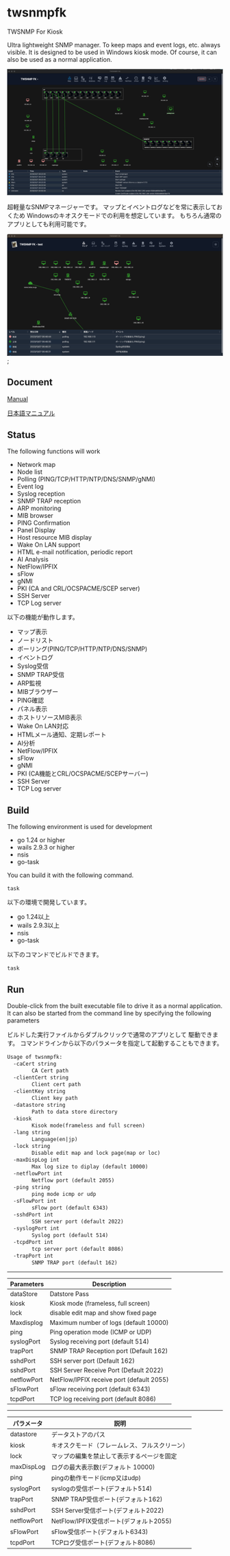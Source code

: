 # twsnmpfk
TWSNMP For Kiosk

Ultra lightweight SNMP manager.
To keep maps and event logs, etc. always visible.
It is designed to be used in Windows kiosk mode.
Of course, it can also be used as a normal application.

![](doc/images/en/2025-03-11_06-29-01.png)

超軽量なSNMPマネージャーです。
マップとイベントログなどを常に表示しておくため
Windowsのキオスクモードでの利用を想定しています。
もちろん通常のアプリとしても利用可能です。

![](doc/images/ja/2023-10-07_06-47-37.png);

## Document

[Manual](doc/twsnmpfk_en.pdf)

[日本語マニュアル](doc/twsnmpfk_ja.pdf)

## Status

The following functions will work

- Network map
- Node list
- Polling (PING/TCP/HTTP/NTP/DNS/SNMP/gNMI)
- Event log
- Syslog reception
- SNMP TRAP reception
- ARP monitoring
- MIB browser
- PING Confirmation
- Panel Display
- Host resource MIB display
- Wake On LAN support
- HTML e-mail notification, periodic report
- AI Analysis
- NetFlow/IPFIX
- sFlow
- gNMI
- PKI (CA and CRL/OCSPACME/SCEP server)
- SSH Server
- TCP Log server

以下の機能が動作します。

- マップ表示
- ノードリスト
- ポーリング(PING/TCP/HTTP/NTP/DNS/SNMP)
- イベントログ
- Syslog受信
- SNMP TRAP受信
- ARP監視
- MIBブラウザー
- PING確認
- パネル表示
- ホストリソースMIB表示
- Wake On LAN対応
- HTMLメール通知、定期レポート
- AI分析
- NetFlow/IPFIX
- sFlow
- gNMI
- PKI (CA機能とCRL/OCSPACME/SCEPサーバー)
- SSH Server
- TCP Log server

## Build 

The following environment is used for development

 - go 1.24 or higher
 - wails 2.9.3 or higher
 - nsis
 - go-task

You can build it with the following command.

 ````
 task
 ````

以下の環境で開発しています。

 - go 1.24以上
 - wails 2.9.3以上
 - nsis
 - go-task

以下のコマンドでビルドできます。
 ```
 task
 ```
 
 ## Run

 Double-click from the built executable file to drive it as a normal application.
It can also be started from the command line by specifying the following parameters

ビルドした実行ファイルからダブルクリックで通常のアプリとして
駆動できます。
コマンドラインから以下のパラメータを指定して起動することもできます。

```
Usage of twsnmpfk:
  -caCert string
    	CA Cert path
  -clientCert string
    	Client cert path
  -clientKey string
    	Client key path
  -datastore string
    	Path to data store directory
  -kiosk
    	Kisok mode(frameless and full screen)
  -lang string
    	Language(en|jp)
  -lock string
    	Disable edit map and lock page(map or loc)
  -maxDispLog int
    	Max log size to diplay (default 10000)
  -netflowPort int
    	Netflow port (default 2055)
  -ping string
    	ping mode icmp or udp
  -sFlowPort int
    	sFlow port (default 6343)
  -sshdPort int
    	SSH server port (default 2022)
  -syslogPort int
    	Syslog port (default 514)
  -tcpdPort int
    	tcp server port (default 8086)
  -trapPort int
    	SNMP TRAP port (default 162)
```

---

| Parameters | Description |
| --- | --- |
| dataStore | Datstore Pass |
| kiosk | Kiosk mode (frameless, full screen) |
| lock <page> | disable edit map and show fixed page |
| Maxdisplog <number> | Maximum number of logs (default 10000) |
| ping <Mode> | Ping operation mode (ICMP or UDP) |
| syslogPort <PORT> | Syslog receiving port (default 514) |
| trapPort <Port> | SNMP TRAP Reception port (Default 162) |
| sshdPort <Port> | SSH server port (Default 162) |
|sshdPort <port>| SSH Server Receive Port (Default 2022)|
|netflowPort <port>| NetFlow/IPFIX receive port (default 2055)|
|sFlowPort <port>| sFlow receiving port (default 6343)|
|tcpdPort <port>| TCP log receiving port (default 8086)|

---

|パラメータ|説明|
|---|---|
|datastore|データストアのパス|
|kiosk|キオスクモード（フレームレス、フルスクリーン）|
|lock <page>| マップの編集を禁止して表示するページを固定|
|maxDispLog <number>|ログの最大表示数(デフォルト 10000)| 
|ping <mode>|pingの動作モード(icmp又はudp)|
|syslogPort <port>|syslogの受信ポート(デフォルト514)|
|trapPort <port>| SNMP TRAP受信ポート(デフォルト162)|
|sshdPort <port>| SSH Server受信ポート(デフォルト2022)|
|netflowPort <port>| NetFlow/IPFIX受信ポート(デフォルト2055)|
|sFlowPort <port>| sFlow受信ポート(デフォルト6343)|
|tcpdPort <port>| TCPログ受信ポート(デフォルト8086)|
